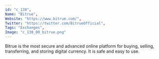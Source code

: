 ```yaml
--- 
id: "c_138", 
Name: "Bitrue", 
Website: "https://www.bitrue.com/", 
Twitter: "https://twitter.com/BitrueOfficial", 
Tags: "Exchanges", 
Image: "c_138_00_bitrue.png" 
--- 
```

<!--lang:en--> 
Bitrue is the most secure and advanced online platform for buying, selling, transferring, and storing digital currency. It is safe and easy to use.
<!--lang:es--] 
Bitrue is the most secure and advanced online platform for buying, selling, transferring, and storing digital currency. It is safe and easy to use.
<!--lang:de--] 
Bitrue is the most secure and advanced online platform for buying, selling, transferring, and storing digital currency. It is safe and easy to use.
<!--lang:fr--] 
Bitrue is the most secure and advanced online platform for buying, selling, transferring, and storing digital currency. It is safe and easy to use.
<!--lang:pl--] 
Bitrue is the most secure and advanced online platform for buying, selling, transferring, and storing digital currency. It is safe and easy to use.
<!--lang:pt--] 
Bitrue is the most secure and advanced online platform for buying, selling, transferring, and storing digital currency. It is safe and easy to use.
[!--lang:*--> 
